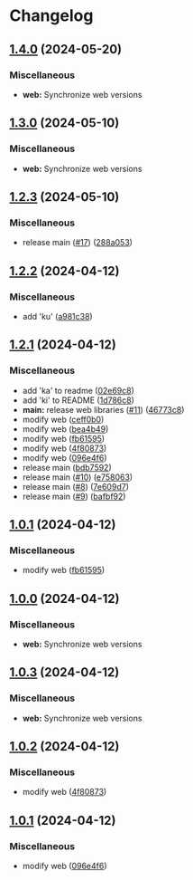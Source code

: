 # Changelog

## [1.4.0](https://github.com/cmmmli/monorepo-release-test/compare/web-v1.3.0...web-v1.4.0) (2024-05-20)


### Miscellaneous

* **web:** Synchronize web versions

## [1.3.0](https://github.com/cmmmli/monorepo-release-test/compare/web-v1.2.3...web-v1.3.0) (2024-05-10)


### Miscellaneous

* **web:** Synchronize web versions

## [1.2.3](https://github.com/cmmmli/monorepo-release-test/compare/web-v1.2.2...web-v1.2.3) (2024-05-10)


### Miscellaneous

* release main ([#17](https://github.com/cmmmli/monorepo-release-test/issues/17)) ([288a053](https://github.com/cmmmli/monorepo-release-test/commit/288a0533ac0ddef2da09cbd3b8e954aad2c07042))

## [1.2.2](https://github.com/cmmmli/monorepo-release-test/compare/web-v1.2.1...web-v1.2.2) (2024-04-12)


### Miscellaneous

* add 'ku' ([a981c38](https://github.com/cmmmli/monorepo-release-test/commit/a981c3830eb63df3d74ece1780c4241b0ce565c5))

## [1.2.1](https://github.com/cmmmli/monorepo-release-test/compare/web-v1.2.0...web-v1.2.1) (2024-04-12)


### Miscellaneous

* add 'ka' to readme ([02e69c8](https://github.com/cmmmli/monorepo-release-test/commit/02e69c81c8b0f15d0032fbde5dd69f7d1daf2b46))
* add 'ki' to README ([1d786c8](https://github.com/cmmmli/monorepo-release-test/commit/1d786c8005642e2a4a0b7bd22aca8a056a736d63))
* **main:** release web libraries ([#11](https://github.com/cmmmli/monorepo-release-test/issues/11)) ([46773c8](https://github.com/cmmmli/monorepo-release-test/commit/46773c8f90ff9e48757918c3d92084eea278b3bd))
* modify web ([ceff0b0](https://github.com/cmmmli/monorepo-release-test/commit/ceff0b00cf8a6a323ebe75833306269fd8156c80))
* modify web ([bea4b49](https://github.com/cmmmli/monorepo-release-test/commit/bea4b49e139ae3906e61f921c647f104b0f701b5))
* modify web ([fb61595](https://github.com/cmmmli/monorepo-release-test/commit/fb615957e772a3425b400d56dabd4ccf191627a1))
* modify web ([4f80873](https://github.com/cmmmli/monorepo-release-test/commit/4f808732eb2c3de61a6e71f9ccdaeea984072431))
* modify web ([096e4f6](https://github.com/cmmmli/monorepo-release-test/commit/096e4f6bc26ceb509a71306411263a1eadf277e9))
* release main ([bdb7592](https://github.com/cmmmli/monorepo-release-test/commit/bdb759255793e50641791432ec253a31430ca14a))
* release main ([#10](https://github.com/cmmmli/monorepo-release-test/issues/10)) ([e758063](https://github.com/cmmmli/monorepo-release-test/commit/e758063ffec1a0a77396991b99d2054441942dcf))
* release main ([#8](https://github.com/cmmmli/monorepo-release-test/issues/8)) ([7e609d7](https://github.com/cmmmli/monorepo-release-test/commit/7e609d7de16132abe8cd2e95eed2d640c388e88a))
* release main ([#9](https://github.com/cmmmli/monorepo-release-test/issues/9)) ([bafbf92](https://github.com/cmmmli/monorepo-release-test/commit/bafbf9234ec37abee498b1b48948678fa9553926))

## [1.0.1](https://github.com/cmmmli/monorepo-release-test/compare/web-v1.0.0...web-v1.0.1) (2024-04-12)


### Miscellaneous

* modify web ([fb61595](https://github.com/cmmmli/monorepo-release-test/commit/fb615957e772a3425b400d56dabd4ccf191627a1))

## [1.0.0](https://github.com/cmmmli/monorepo-release-test/compare/web-v1.0.3...web-v1.0.0) (2024-04-12)


### Miscellaneous

* **web:** Synchronize web versions

## [1.0.3](https://github.com/cmmmli/monorepo-release-test/compare/web-v1.0.2...web-v1.0.3) (2024-04-12)


### Miscellaneous

* **web:** Synchronize web versions

## [1.0.2](https://github.com/cmmmli/monorepo-release-test/compare/web-v1.0.1...web-v1.0.2) (2024-04-12)


### Miscellaneous

* modify web ([4f80873](https://github.com/cmmmli/monorepo-release-test/commit/4f808732eb2c3de61a6e71f9ccdaeea984072431))

## [1.0.1](https://github.com/cmmmli/monorepo-release-test/compare/web-v1.0.0...web-v1.0.1) (2024-04-12)


### Miscellaneous

* modify web ([096e4f6](https://github.com/cmmmli/monorepo-release-test/commit/096e4f6bc26ceb509a71306411263a1eadf277e9))
